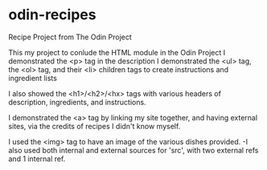 # odin-recipes
Recipe Project from The Odin Project

This my project to conlude the HTML module in the Odin Project
I demonstrated the &lt;p&gt; tag in the description
I demonstrated the &lt;ul&gt; tag, the &lt;ol&gt; tag, and their &lt;li&gt; children tags to create instructions and ingredient lists

I also showed the &lt;h1&gt;/&lt;h2&gt;/&lt;hx&gt; tags with various headers of description, ingredients, and instructions.

I demonstrated the &lt;a&gt; tag by linking my site together, and having external sites, via the credits of recipes I didn't know myself.

I used the &lt;img&gt; tag to have an image of the various dishes provided.
-I also used both internal and external sources for 'src', with two external refs and 1 internal ref.

